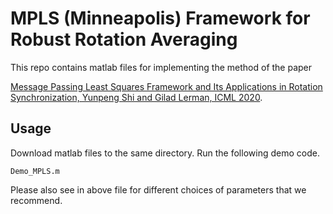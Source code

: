 # MPLS (Minneapolis) Framework for Robust Rotation Averaging

This repo contains matlab files for implementing the method of the paper

[Message Passing Least Squares Framework and Its Applications in Rotation Synchronization, Yunpeng Shi and Gilad Lerman, ICML 2020](https://arxiv.org/pdf/2007.13638.pdf).

## Usage
Download matlab files to the same directory. Run the following demo code.
```
Demo_MPLS.m
```
Please also see in above file for different choices of parameters that we recommend.
